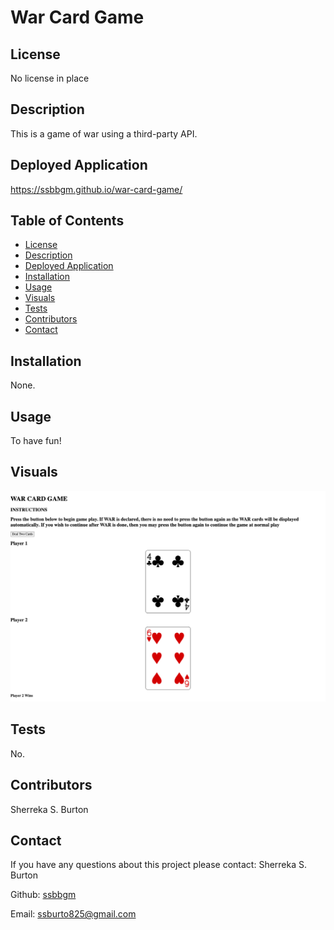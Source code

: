 # War Card Game 

## License
   No license in place
   
## Description
This is a game of war using a third-party API.

## Deployed Application
https://ssbbgm.github.io/war-card-game/

## Table of Contents

- [License](#license)
- [Description](#description)
- [Deployed Application](#deployed-application)
- [Installation](#installation)
- [Usage](#usage)
- [Visuals](#visuals)
- [Tests](#tests)
- [Contributors](#contributors)
- [Contact](#contact)

## Installation
None.

## Usage
To have fun!

## Visuals
![This is a screenshot/demo of the project.](./img/war-game.png)

## Tests

No.

## Contributors

Sherreka S. Burton

## Contact

If you have any questions about this project please contact: Sherreka S. Burton

Github: [ssbbgm](http://github.com/ssbbgm)

Email: ssburto825@gmail.com
